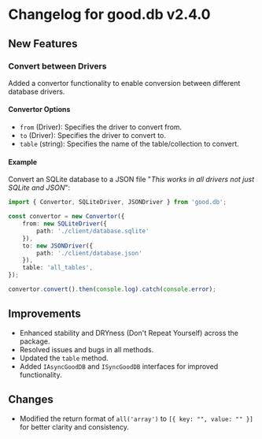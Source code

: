 
# Changelog for good.db v2.4.0

## New Features

### Convert between Drivers

Added a convertor functionality to enable conversion between different database drivers.

#### Convertor Options

- `from` (Driver): Specifies the driver to convert from.
- `to` (Driver): Specifies the driver to convert to.
- `table` (string): Specifies the name of the table/collection to convert.

#### Example

Convert an SQLite database to a JSON file "*This works in all drivers not just SQLite and JSON*":

```typescript
import { Convertor, SQLiteDriver, JSONDriver } from 'good.db';

const convertor = new Convertor({
    from: new SQLiteDriver({
        path: './client/database.sqlite'
    }),
    to: new JSONDriver({
        path: './client/database.json'
    }),
    table: 'all_tables',
});

convertor.convert().then(console.log).catch(console.error);
```

## Improvements

- Enhanced stability and DRYness (Don't Repeat Yourself) across the package.
- Resolved issues and bugs in all methods.
- Updated the `table` method.
- Added `IAsyncGoodDB` and `ISyncGoodDB` interfaces for improved functionality.

## Changes

- Modified the return format of `all('array')` to `[{ key: "", value: "" }]` for better clarity and consistency.